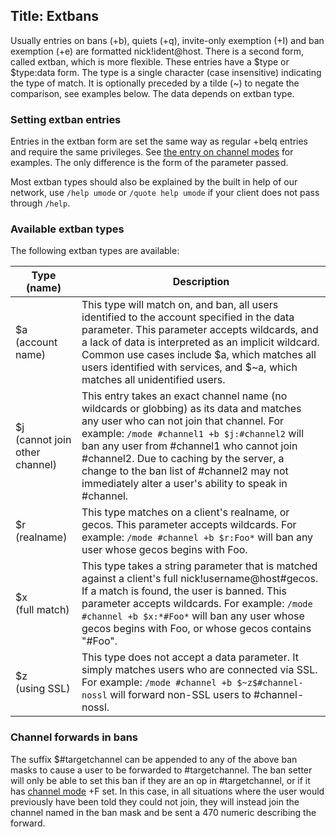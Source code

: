 Title: Extbans
---
Usually entries on bans (+b), quiets (+q), invite-only exemption (+I) and ban exemption (+e) are formatted nick!ident@host.
There is a second form, called extban, which is more flexible. These entries have a $type or $type:data form. The type is a single character (case insensitive) indicating the type of match. It is optionally preceded by a tilde (~) to negate the comparison, see examples below. The data depends on extban type.

### Setting extban entries
Entries in the extban form are set the same way as regular +beIq entries and require the same privileges.
See [the entry on channel modes](kb/using/channelmodes) for examples. The only difference is the form of the parameter passed.

Most extban types should also be explained by the built in help of our network, use `/help umode`  or `/quote help umode` if your client does not pass through `/help`.

### Available extban types
The following extban types are available:

| Type (name) | Description |
| ----------- | ----------- |
| $a<br>(account name) | This type will match on, and ban, all users identified to the account specified in the data parameter. This parameter accepts wildcards, and a lack of data is interpreted as an implicit wildcard. Common use cases include $a, which matches all users identified with services, and $~a, which matches all unidentified users. |
| $j<br>(cannot join other channel) | This entry takes an exact channel name (no wildcards or globbing) as its data and matches any user who can not join that channel. For example: `/mode #channel1 +b $j:#channel2` will ban any user from #channel1 who cannot join #channel2. Due to caching by the server, a change to the ban list of #channel2 may not immediately alter a user's ability to speak in #channel. |
| $r<br>(realname) | This type matches on a client's realname, or gecos. This parameter accepts wildcards. For example: `/mode #channel +b $r:Foo*` will ban any user whose gecos begins with Foo. | 
| $x<br>(full match) | This type takes a string parameter that is matched against a client's full nick!username@host#gecos. If a match is found, the user is banned. This parameter accepts wildcards. For example: `/mode #channel +b $x:*#Foo*` will ban any user whose gecos begins with Foo, or whose gecos contains "#Foo". | 
| $z<br>(using SSL) | This type does not accept a data parameter. It simply matches users who are connected via SSL. For example: `/mode #channel +b $~z$#channel-nossl` will forward non-SSL users to #channel-nossl. |

### Channel forwards in bans
The suffix $#targetchannel can be appended to any of the above ban masks to cause a user to be forwarded to #targetchannel. The ban setter will only be able to set this ban if they are an op in #targetchannel, or if it has [channel mode](kb/using/channelmodes) +F set. In this case, in all situations where the user would previously have been told they could not join, they will instead join the channel named in the ban mask and be sent a 470 numeric describing the forward.
